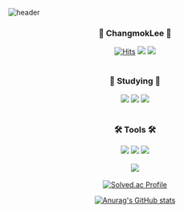 ![header](https://capsule-render.vercel.app/api?type=waving&color=0:c31432,100:240b36&height=200&section=header&text=Welcome&fontSize=70&desc=changmok's%20github%20profile&fontAlign=50&fontAlignY=30&descAlign=50&descAlignY=50)
  
<div align=center>
  
### :star2: **ChangmokLee** :star2:
  
[![Hits](https://hits.seeyoufarm.com/api/count/incr/badge.svg?url=https%3A%2F%2Fgithub.com%2FChangmokLee&count_bg=%23000000&title_bg=%23000000&icon=github.svg&icon_color=%23FFFFFF&title=GitHub&edge_flat=false)](https://hits.seeyoufarm.com) <a href="https://coping.tistory.com/"><img src="https://img.shields.io/badge/Blog-20C997?style=flat-square&logo=Blogger&logoColor=white"/></a>  <a href="mailto:mokcandy97@gmail.com"><img src="https://img.shields.io/badge/Gmail-EA4335?style=flat-square&logo=Gmail&logoColor=white"/></a><br/><br/>
### 📝 Studying 📝
<img src="https://img.shields.io/badge/C%23-239120?style=flat-square&logo=Sharp&logoColor=white"/> <img src="https://img.shields.io/badge/Python-3776AB?style=flat-square&logo=Python&logoColor=white"/> <img src="https://img.shields.io/badge/JavaScript-F7DF1E?style=flat-square&logo=JavaScript&logoColor=white"/><br/><br/>
### 🛠️ Tools 🛠️
<img src="https://img.shields.io/badge/VisualStudio-5C2D91?style=flat-square&logo=VisualStudio&logoColor=white"/> <img src="https://img.shields.io/badge/VisualStudioCode-007ACC?style=flat-square&logo=VisualStudioCode&logoColor=white"/> <img src="https://img.shields.io/badge/Eclipse-2C2255?style=flat-square&logo=EclipseIDE&logoColor=white"/><br/><br/><img src="https://img.shields.io/badge/Unity-222324?style=flat-square&logo=Unity&logoColor=white"/><br/><br/>
[![Solved.ac Profile](http://mazassumnida.wtf/api/v2/generate_badge?boj=mokcandy97)](https://solved.ac/mokcandy97/) 
  
[![Anurag's GitHub stats](https://github-readme-stats.vercel.app/api?username=ChangmokLee)](https://github.com/anuraghazra/github-readme-stats)

</div>
